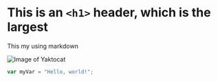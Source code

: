 # This is an `<h1>` header, which is the largest

This my using markdown

![Image of Yaktocat](https://octodex.github.com/images/yaktocat.png)

``` javascript
var myVar = "Hello, world!";
```
